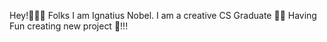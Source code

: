 Hey!👋👋👋 Folks I am Ignatius Nobel.
I am a creative CS Graduate 👨‍💻
Having Fun creating new project 🚀!!!
